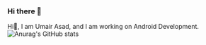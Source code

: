 ### Hi there 👋


Hi👋, I am Umair Asad, and I am working on Android Development.
![Anurag's GitHub stats](https://github-readme-stats.vercel.app/api?username=anuraghazra&hide=contribs,prs)
